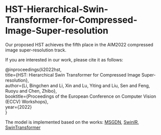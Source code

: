 # HST-Hierarchical-Swin-Transformer-for-Compressed-Image-Super-resolution


Our proposed HST achieves the fifth place in the AIM2022 compressed image super-resolution track.

If you are interested in our work, please cite it as follows:

@inproceedings{li2022hst, <br>
title={HST: Hierarchical Swin Transformer for Compressed Image Super-resolution}, <br>
   author={Li, Bingchen and Li, Xin and Lu, Yiting and Liu, Sen and Feng, Ruoyu and Chen, Zhibo}, <br>
   booktitle={Proceedings of the European Conference on Computer Vision (ECCV) Workshops}, <br>
   year={2022} <br>
}


The model is implemented based on the works: 
[MSGDN](https://openaccess.thecvf.com/content_CVPRW_2020/papers/w7/Li_Multi-Scale_Grouped_Dense_Network_for_VVC_Intra_Coding_CVPRW_2020_paper.pdf), [SwinIR](https://github.com/JingyunLiang/SwinIR), [SwinTransformer](https://arxiv.org/abs/2103.14030)
